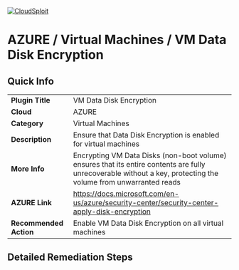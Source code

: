[![CloudSploit](https://cloudsploit.com/img/logo-new-big-text-100.png "CloudSploit")](https://cloudsploit.com)

# AZURE / Virtual Machines / VM Data Disk Encryption

## Quick Info

| | |
|-|-|
| **Plugin Title** | VM Data Disk Encryption |
| **Cloud** | AZURE |
| **Category** | Virtual Machines |
| **Description** | Ensure that Data Disk Encryption is enabled for virtual machines |
| **More Info** | Encrypting VM Data Disks (non-boot volume) ensures that its entire contents are fully unrecoverable without a key, protecting the volume from unwarranted reads |
| **AZURE Link** | https://docs.microsoft.com/en-us/azure/security-center/security-center-apply-disk-encryption |
| **Recommended Action** | Enable VM Data Disk Encryption on all virtual machines |

## Detailed Remediation Steps


